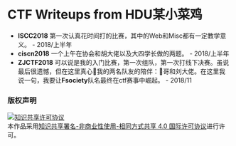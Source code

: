 # CTF Writeups from HDU某小菜鸡
* **ISCC2018** 第一次认真花时间打的比赛，其中的Web和Misc都有一定教学意义。 - 2018/上半年
* **ciscn2018** 一个上午在协会和胡大佬以及大四学长做的两题。 - 2018/上半年
* **ZJCTF2018** 可以说是我的入门比赛，第一次组队，第一次打线下决赛。虽说最后很遗憾，但在这里真心🙏我的两名队友的陪伴：🐶哥和刘大佬。在这里我说一句，我要让**Fsociety**队名最终在ctf赛事中崛起。 - 2018/11


### 版权声明
<a rel="license" href="http://creativecommons.org/licenses/by-nc-sa/4.0/"><img alt="知识共享许可协议" style="border-width:0" src="https://i.creativecommons.org/l/by-nc-sa/4.0/88x31.png" /></a><br />本作品采用<a rel="license" href="http://creativecommons.org/licenses/by-nc-sa/4.0/">知识共享署名-非商业性使用-相同方式共享 4.0 国际许可协议</a>进行许可。
